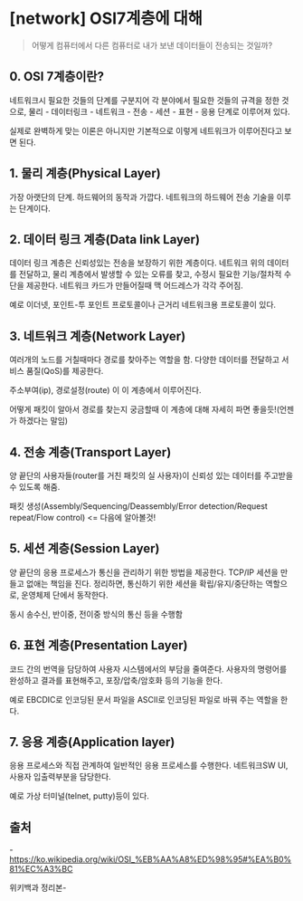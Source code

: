 # [network] OSI7계층에 대해
> 어떻게 컴퓨터에서 다른 컴퓨터로 내가 보낸 데이터들이 전송되는 것일까?
## 0. OSI 7계층이란?

네트워크시 필요한 것들의 단계를 구분지어 각 분야에서 필요한 것들의 규격을 정한 것으로,
    물리 - 데이터링크 - 네트워크 - 전송 - 세션 - 표현 - 응용
단계로 이루어져 있다.

실제로 완벽하게 맞는 이론은 아니지만 기본적으로 이렇게 네트워크가 이루어진다고 보면 된다.

## 1. 물리 계층(Physical Layer)
가장 아랫단의 단계. 하드웨어의 동작과 가깝다.
네트워크의 하드웨어 전송 기술을 이루는 단계이다.

## 2. 데이터 링크 계층(Data link Layer)
데이터 링크 계층은 신뢰성있는 전송을 보장하기 위한 계층이다.
네트워크 위의 데이터를 전달하고, 물리 계층에서 발생할 수 있는 오류를 찾고, 수정시 필요한 기능/절차적 수단을 제공한다.
네트워크 카드가 만들어질때 맥 어드레스가 각각 주어짐.

예로 이더넷, 포인트-투 포인트 프로토콜이나 근거리 네트워크용 프로토콜이 있다.

## 3. 네트워크 계층(Network Layer)
여러개의 노드를 거칠때마다 경로를 찾아주는 역할을 함.
다양한 데이터를 전달하고 서비스 품질(QoS)를 제공한다.

주소부여(ip), 경로설정(route)
이 이 계층에서 이루어진다.

어떻게 패킷이 알아서 경로를 찾는지 궁금할때 이 계층에 대해 자세히 파면 좋을듯!(언젠가 하겠다는 말임)

## 4. 전송 계층(Transport Layer)
양 끝단의 사용자들(router를 거친 패킷의 실 사용자)이 신뢰성 있는 데이터를 주고받을수 있도록 해줌.

패킷 생성(Assembly/Sequencing/Deassembly/Error detection/Request repeat/Flow control) <= 다음에 알아볼것!

## 5. 세션 계층(Session Layer)
양 끝단의 응용 프로세스가 통신을 관리하기 위한 방법을 제공한다.
TCP/IP 세션을 만들고 없애는 책임을 진다.
정리하면, 통신하기 위한 세션을 확립/유지/중단하는 역할으로, 운영체제 단에서 동작한다.

동시 송수신, 반이중, 전이중 방식의 통신 등을 수행함

## 6. 표현 계층(Presentation Layer)
코드 간의 번역을 담당하여 사용자 시스템에서의 부담을 줄여준다.
사용자의 명령어를 완성하고 결과를 표현해주고, 포장/압축/암호화 등의 기능을 한다.

예로 EBCDIC로 인코딩된 문서 파일을 ASCII로 인코딩된 파일로 바꿔 주는 역할을 한다.

## 7. 응용 계층(Application layer)
응용 프로세스와 직접 관계하여 일반적인 응용 프로세스를 수행한다.
네트워크SW UI, 사용자 입출력부분을 담당한다.

예로 가상 터미널(telnet, putty)등이 있다.

## 출처
-https://ko.wikipedia.org/wiki/OSI_%EB%AA%A8%ED%98%95#%EA%B0%81%EC%A3%BC

위키백과 정리본-
